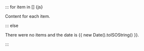 ::: for item in [] {js}

Content for each item.

::: else

There were no items and the date is {{ new Date().toISOString() }}.

:::
